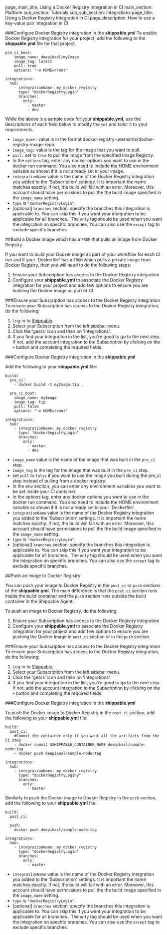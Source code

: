 page_main_title: Using a Docker Registry Integration in CI
main_section: Platform
sub_section: Tutorials
sub_sub_section: Integrations
page_title: Using a Docker Registry Integration in CI
page_description: How to use a key-value pair integration in CI


###Configure Docker Registry integration in the **shippable.yml**
To enable Docker Registry integration for your project, add the following to the **shippable.yml** file for that project.
```
pre_ci_boot:
    image_name: deepikasl/myImage
    image_tag: latest
    pull: true
    options: "-e HOME=/root"

integrations:
  hub:
    - integrationName: my_docker_registry
      type: "dockerRegistryLogin"
      branches:
        only:
          - master
          - dev
```
While the above is a sample code for your **shippable.yml**, use the descriptions of each field below to modify the `yml` and tailor it to your requirements.

- `image_name:` value is in the format docker-registry-username/docker-registry-image-repo.
- `image_tag:` value is the tag for the image that you want to pull.
- `pull:` set to `true` to pull the image from the specified Image Registry.
- In the `options` tag, enter any docker options you want to use in the docker run command. You also need to include the HOME environment variable as shown if it is not already set in your image.
- `integrationName` value is the name of the Docker Registry integration you added to the 'Subscription' settings. It is important the name matches exactly. If not, the build will fail with an error. Moreover, this account should have permissions to pull the the build image specified in the `image_name` setting.
- `type` is `"dockerRegistryLogin"`.
- [optional] `branches` section: specify the branches this integration is applicable to. You can skip this if you want your integration to be applicable for all branches.. The `only` tag should be used when you want the integration on specific branches. You can also use the `except` tag to exclude specific branches.


##Build a Docker image which has a `FROM` that pulls an image from Docker Registry

If you want to build your Docker image as part of your workflow for each CI run and if your 'Dockerfile' has a `FROM` which pulls a private image from Docker Registry, then you will need to do the following steps:

1. Ensure your Subscription has access to the Docker Registry integration
2. Configure your **shippable.yml** to associate the Docker Registry integration for your project and add few options to ensure you are building the Docker image as part of CI.

###Ensure your Subscription has access to the Docker Registry integration
To ensure your Subscription has access to the Docker Registry integration, do the following:

1. Log in to [Shippable](https://app.shippable.com).
2. Select your Subscription from the left sidebar menu.
3. Click the 'gears' icon and then on 'Integrations'.
4. If you find your integration in the list, you're good to go to the next step. If not, add the account integration to the Subscription by clicking on the `+` button and completing the required fields.

###Configure Docker Registry integration in the **shippable.yml**

Add the following to your **shippable.yml** file:

```
build:
  pre_ci:
    - docker build -t myImage:tip .

  pre_ci_boot:
    image_name: myImage
    image_tag: tip
    pull: false
    options: "-e HOME=/root"

integrations:
  hub:
    - integrationName: my_docker_registry
      type: "dockerRegistryLogin"
      branches:
        only:
          - master
          - dev
```

- `image_name` value is the name of the image that was built in the `pre_ci` step.
- `image_tag` is the tag for the image that was built in the `pre_ci` step.
- set `pull` to `false` if you want to use the image you built during the pre_ci step instead of pulling from a docker registry.
- In the env section, you can enter any environment variables you want to be set inside your CI container.
- In the options tag, enter any docker options you want to use in the docker run command. You also need to include the HOME environment variable as shown if it is not already set in your 'Dockerfile'.
- `integrationName` value is the name of the Docker Registry integration you added to the 'Subscription' settings. It is important the name matches exactly. If not, the build will fail with an error. Moreover, this account should have permissions to pull the the build image specified in the `image_name` setting.
- `type` is `"dockerRegistryLogin"`.
- [optional] `branches` section: specify the branches this integration is applicable to. You can skip this if you want your integration to be applicable for all branches.. The `only` tag should be used when you want the integration on specific branches. You can also use the `except` tag to exclude specific branches.

##Push an image to Docker Registry

You can push your image to Docker Registry in the `post_ci` or `push` sections of the **shippable.yml**. The main difference is that the `post_ci` section runs inside the build container and the `push` section runs outside the build container in the Shippable Agent.

To push an image to Docker Registry, do the following:

1. Ensure your Subscription has access to the Docker Registry integration
2. Configure your **shippable.yml** to associate the Docker Registry integration for your project and add few options to ensure you are pushing the Docker image in `post_ci` section or in the `push` section.

###Ensure your Subscription has access to the Docker Registry integration
To ensure your Subscription has access to the Docker Registry integration, do the following:

1. Log in to [Shippable](https://app.shippable.com).
2. Select your Subscription from the left sidebar menu.
3. Click the 'gears' icon and then on 'Integrations'.
4. If you find your integration in the list, you're good to go to the next step. If not, add the account integration to the Subscription by clicking on the `+` button and completing the required fields.

###Configure Docker Registry integration in the **shippable.yml**

To push the Docker image to Docker Registry in the `post_ci` section, add the following to your **shippable.yml** file:

```
build:
  post_ci:
    #Commit the container only if you want all the artifacts from the CI step
    - docker commit $SHIPPABLE_CONTAINER_NAME deepikasl/sample-node:tag
    - docker push deepikasl/sample-node:tag

integrations:
  hub:
    - integrationName: my_docker_registry
      type: "dockerRegistryLoginy"
      branches:
        only:
          - master
```

Similarly to push the Docker image to Docker Registry in the `push` section, add the following to your **shippable.yml** file:

```
build:
  post_ci:

  push:
    docker push deepikasl/sample-node:tag

integrations:
  hub:
    - integrationName: my_docker_registry
      type: "dockerRegistryLogin"
      branches:
        only:
          - master
```


- `integrationName` value is the name of the Docker Registry integration you added to the 'Subscription' settings. It is important the name matches exactly. If not, the build will fail with an error. Moreover, this account should have permissions to pull the the build image specified in the `image_name` setting.
- `type` is `"dockerRegistryLogin"`.
- [optional] `branches` section: specify the branches this integration is applicable to. You can skip this if you want your integration to be applicable for all branches.. The `only` tag should be used when you want the integration on specific branches. You can also use the `except` tag to exclude specific branches.
